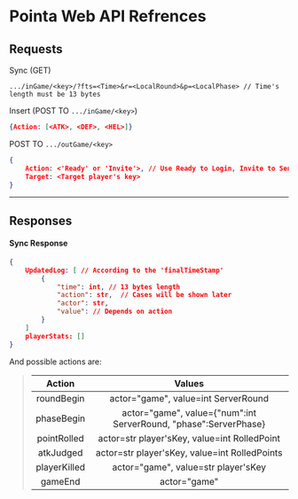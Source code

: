 # Pointa Web API Refrences


## Requests

Sync (GET)

```
.../inGame/<key>/?fts=<Time>&r=<LocalRound>&p=<LocalPhase> // Time's length must be 13 bytes
```

Insert (POST TO `.../inGame/<key>`)

```json
{Action: [<ATK>, <DEF>, <HEL>]}
```

POST TO `.../outGame/<key>`

```json
{
    Action: <'Ready' or 'Invite'>, // Use Ready to Login, Invite to Send Invite request
    Target: <Target player's key>
}
```

***

## Responses

#### Sync Response
```json
{
    UpdatedLog: [ // According to the 'finalTimeStamp'
        {
            "time": int, // 13 bytes length
            "action": str,  // Cases will be shown later
            "actor": str,
            "value": // Depends on action
        }
    ] 
    playerStats: []
}
```
And possible actions are:

> |Action|Values|
> |:----:|:----:|
> |roundBegin|actor="game", value=int ServerRound|
> |phaseBegin|actor="game", value={"num":int ServerRound, "phase":ServerPhase}|
> |pointRolled|actor=str player'sKey, value=int RolledPoint|
> |atkJudged|actor=str player'sKey, value=int RolledPoints|
> |playerKilled|actor="game", value=str player'sKey|
> |gameEnd|actor="game"|






